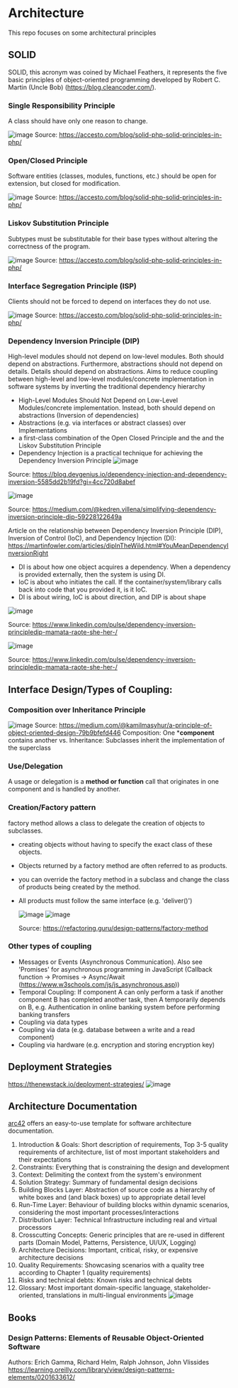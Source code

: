 # Architecture
This repo focuses on some architectural principles

## SOLID
SOLID, this acronym was coined by Michael Feathers, it represents the five basic principles of object-oriented programming developed by Robert C. Martin (Uncle Bob) (https://blog.cleancoder.com/).

### Single Responsibility Principle
A class should have only one reason to change.

![image](https://github.com/18Dominik/architecture/assets/35842490/8fd27e22-cd7b-4bf9-ad9c-ac6fd3c81d96)
Source: https://accesto.com/blog/solid-php-solid-principles-in-php/

### Open/Closed Principle
Software entities (classes, modules, functions, etc.) should be open for extension, but closed for modification.

![image](https://github.com/18Dominik/architecture/assets/35842490/c582ea2e-f034-4bea-b6e3-8f9d23c2895e)
Source: https://accesto.com/blog/solid-php-solid-principles-in-php/

### Liskov Substitution Principle
Subtypes must be substitutable for their base types without altering the correctness of the program.

![image](https://github.com/18Dominik/architecture/assets/35842490/7f0c07a3-8c69-4b07-a6aa-a8313c98b1e3)
Source: https://accesto.com/blog/solid-php-solid-principles-in-php/

### Interface Segregation Principle (ISP)
Clients should not be forced to depend on interfaces they do not use.

![image](https://github.com/18Dominik/architecture/assets/35842490/5ac05c4d-f3a4-40fd-8d57-7cfc1e31cbac)
Source: https://accesto.com/blog/solid-php-solid-principles-in-php/

### Dependency Inversion Principle (DIP)
High-level modules should not depend on low-level modules. Both should depend on abstractions. Furthermore, abstractions should not depend on details. Details should depend on abstractions.
Aims to reduce coupling between high-level and low-level modules/concrete implementation in software systems by inverting the traditional dependency hierarchy
-  High-Level Modules Should Not Depend on Low-Level Modules/concrete implementation. Instead, both should depend on abstractions (Inversion of dependencies)
-  Abstractions (e.g. via interfaces or abstract classes) over Implementations
-  a first-class combination of the Open Closed Principle and the and the Liskov Substitution Principle
-  Dependency Injection is a practical technique for achieving the Dependency Inversion Principle
![image](https://github.com/18Dominik/architecture/assets/35842490/30fb47da-5a07-49eb-8a0d-d905496cfaea)

Source: https://blog.devgenius.io/dependency-injection-and-dependency-inversion-5585dd2b19fd?gi=4cc720d8abef

![image](https://github.com/18Dominik/architecture/assets/35842490/2626f3e5-c035-48a8-aa54-db388e59e2d5)

Source: https://medium.com/@kedren.villena/simplifying-dependency-inversion-principle-dip-59228122649a


Article on the relationship between Dependency Inversion Principle (DIP), Inversion of Control (IoC), and Dependency Injection (DI):
https://martinfowler.com/articles/dipInTheWild.html#YouMeanDependencyInversionRight
- DI is about how one object acquires a dependency. When a dependency is provided externally, then the system is using DI.
- IoC is about who initiates the call. If the container/system/library calls back into code that you provided it, is it IoC.
- DI is about wiring, IoC is about direction, and DIP is about shape

![image](https://github.com/18Dominik/architecture/assets/35842490/364dfb0a-3207-4acb-9da0-e24d176b107e)

Source: https://www.linkedin.com/pulse/dependency-inversion-principledip-mamata-raote-she-her-/

![image](https://github.com/18Dominik/architecture/assets/35842490/2da0b140-5835-4f28-8af1-5286beb3b9bd)

Source: https://www.linkedin.com/pulse/dependency-inversion-principledip-mamata-raote-she-her-/

## Interface Design/Types of Coupling: 
### Composition over Inheritance Principle
![image](https://github.com/18Dominik/architecture/assets/35842490/5bae169e-c286-40fb-9338-3cf3984e40cf)
Source: https://medium.com/@kamilmasyhur/a-principle-of-object-oriented-design-79b9bfefd446
Composition: One ***component** contains another vs. Inheritance: Subclasses inherit the implementation of the superclass

### Use/Delegation
A usage or delegation is a **method or function** call that originates in one component and is handled by another.

### Creation/Factory pattern
factory method allows a class to delegate the creation of objects to subclasses.
- creating objects without having to specify the exact class of these objects.
- Objects returned by a factory method are often referred to as products.
- you can override the factory method in a subclass and change the class of products being created by the method.
- All products must follow the same interface (e.g. 'deliver()')

  ![image](https://github.com/18Dominik/architecture/assets/35842490/6d2e0796-593b-4cb9-aae7-9e878f71e142)
  ![image](https://github.com/18Dominik/architecture/assets/35842490/950cf7f7-c637-4cfc-8620-b1df800cbeff)

  Source: https://refactoring.guru/design-patterns/factory-method
  
### Other types of coupling
- Messages or Events (Asynchronous Communication). Also see 'Promises' for asynchronous programming in JavaScript (Callback function -> Promises -> Async/Await (https://www.w3schools.com/js/js_asynchronous.asp))
- Temporal Coupling: If component A can only perform a task if another component B has completed another task, then A temporarily depends on B, e.g. Authentication in online banking system before performing banking transfers
- Coupling via data types
- Coupling via data (e.g. database between a write and a read component)
- Coupling via hardware (e.g. encryption and storing encryption key)

## Deployment Strategies
https://thenewstack.io/deployment-strategies/
![image](https://github.com/18Dominik/architecture/assets/35842490/65443936-0a5e-4fb4-9b0d-b9c6a569e6a3)

## Architecture Documentation
[arc42]([https://pages.github.com/](https://www.arc42.de/overview/)) offers an easy-to-use template for software architecture documentation.
1. Introduction & Goals: Short description of requirements, Top 3-5 quality requirements of architecture, list of most important stakeholders and their expectations
2. Constraints: Everything that is constraining the design and development
3. Context: Delimiting the context from the system's environment
4. Solution Strategy: Summary of fundamental design decisions
5. Building Blocks Layer: Abstraction of source code as a hierarchy of white boxes and (and black boxes) up to appropriate detail level
6. Run-Time Layer: Behaviour of building blocks within dynamic scenarios, considering the most important processes/interactions
7. Distribution Layer: Technical Infrastructure including real and virtual processors
8. Crosscutting Concepts: Generic principles that are re-used in different parts (Domain Model, Patterns, Persistence, UI/UX, Logging)
9. Architecture Decisions: Important, critical, risky, or expensive architecture decisions
10. Quality Requirements: Showcasing scenarios with a quality tree according to Chapter 1 (quality requirements)
11. Risks and technical debts: Known risks and technical debts
12. Glossary: Most important domain-specific language, stakeholder-oriented, translations in multi-lingual environments
![image](https://github.com/18Dominik/architecture/assets/35842490/0bcac792-b889-44af-9714-673f34a80f92)


## Books
### Design Patterns: Elements of Reusable Object-Oriented Software
Authors: Erich Gamma, Richard Helm, Ralph Johnson, John Vlissides
https://learning.oreilly.com/library/view/design-patterns-elements/0201633612/











